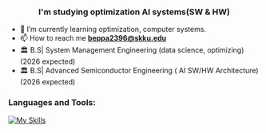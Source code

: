 <h3 align="center">I'm studying optimization AI systems(SW & HW)</h3>

- 🌱 I’m currently learning optimization, computer systems. 
- 📫 How to reach me **beppa2396@skku.edu**
- 🏛️ B.S| System Management Engineering      (data science, optimizing)(2026 expected)
- 🏛️ B.S| Advanced Semiconductor Engineering ( AI SW/HW Architecture)  (2026 expected)
  



<h3 align="left">Languages and Tools:</h3>

[![My Skills](https://skillicons.dev/icons?i=java,python,c,flask,postman,linux,raspberrypi,pytorch,redis,spring,tensorflow,docker,scikitlearn,mysql&theme=light)](https://skillicons.dev)

